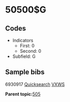 # 50500$G

## Codes

-   Indicators
    -   First: 0
    -   Second: 0
-   Subfield: G

## Sample bibs

6930917 [Quicksearch](https://search.library.yale.edu/catalog/6930917) [VXWS](http://prodorbis.library.yale.edu:7014/vxws/GetHoldingsService?bibId=6930917)

**Parent topic:**[505](../../tags/505/505.md)

